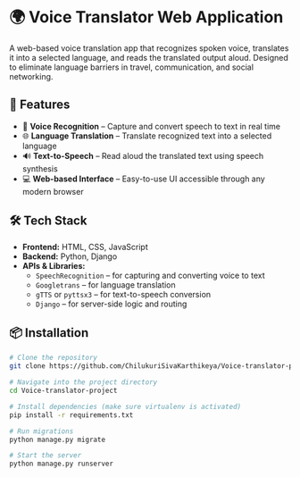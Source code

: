 # 🌍 Voice Translator Web Application

A web-based voice translation app that recognizes spoken voice, translates it into a selected language, and reads the translated output aloud. Designed to eliminate language barriers in travel, communication, and social networking.

## 🎯 Features

- 🎤 **Voice Recognition** – Capture and convert speech to text in real time
- 🌐 **Language Translation** – Translate recognized text into a selected language
- 🔊 **Text-to-Speech** – Read aloud the translated text using speech synthesis
- 💻 **Web-based Interface** – Easy-to-use UI accessible through any modern browser

## 🛠️ Tech Stack

- **Frontend:** HTML, CSS, JavaScript
- **Backend:** Python, Django
- **APIs & Libraries:**
  - `SpeechRecognition` – for capturing and converting voice to text
  - `Googletrans` – for language translation
  - `gTTS` or `pyttsx3` – for text-to-speech conversion
  - `Django` – for server-side logic and routing

## 📦 Installation

```bash
# Clone the repository
git clone https://github.com/ChilukuriSivaKarthikeya/Voice-translator-project.git

# Navigate into the project directory
cd Voice-translator-project

# Install dependencies (make sure virtualenv is activated)
pip install -r requirements.txt

# Run migrations
python manage.py migrate

# Start the server
python manage.py runserver

